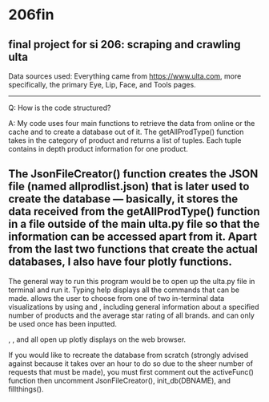 # 206fin
final project for si 206: scraping and crawling ulta
-------------------------
Data sources used: Everything came from https://www.ulta.com, more specifically, the primary Eye, Lip, Face, and Tools pages.

-------------------------
Q: How is the code structured?

A: My code uses four main functions to retrieve the data from online or the cache and to create a database out of it. The getAllProdType() function takes in the category of product and returns a list of tuples. Each tuple contains in depth product information for one product.

The JsonFileCreator() function creates the JSON file (named allprodlist.json) that is later used to create the database — basically, it stores the data received from the getAllProdType() function in a file outside of the main ulta.py file so that the information can be accessed apart from it.
Apart from the last two functions that create the actual databases, I also have four plotly functions.
-------------------------
The general way to run this program would be to open up the ulta.py file in terminal and run it. Typing help displays all the commands that can be made. <products> allows the user to choose from one of two in-terminal data visualizations by using <generalprod> and <brand>, including general information about a specified number of products and the average star rating of all brands. <generalprod> and <brand> can only be used once <products> has been inputted.

<avbrand>, <ozcost>, <starcost> and <numrec> all open up plotly displays on the web browser. 

If you would like to recreate the database from scratch (strongly advised against because it takes over an hour to do so due to the sheer number of requests that must be made), you must first comment out the activeFunc() function then uncomment JsonFileCreator(), init_db(DBNAME), and fillthings().
